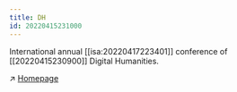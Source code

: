 ```yaml
---
title: DH
id: 20220415231000
---
```


International annual [[isa:20220417223401]] conference of [[20220415230900]] Digital Humanities.

↗ [Homepage](https://dh2022.adho.org/)
